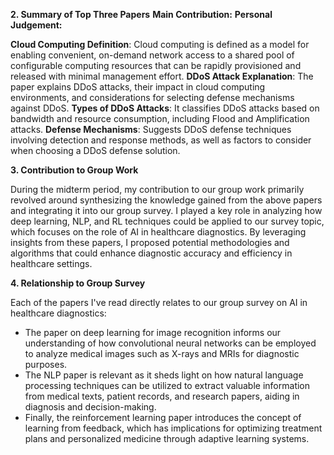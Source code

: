 **2. Summary of Top Three Papers**
**Main Contribution:**
**Personal Judgement:**

<!-- ! deshmukh2015understanding -->

**Cloud Computing Definition**: Cloud computing is defined as a model for enabling convenient, on-demand network access to a shared pool of configurable computing resources that can be rapidly provisioned and released with minimal management effort.
**DDoS Attack Explanation**: The paper explains DDoS attacks, their impact in cloud computing environments, and considerations for selecting defense mechanisms against DDoS.
**Types of DDoS Attacks**: It classifies DDoS attacks based on bandwidth and resource consumption, including Flood and Amplification attacks.
**Defense Mechanisms**: Suggests DDoS defense techniques involving detection and response methods, as well as factors to consider when choosing a DDoS defense solution.

<!-- Từ đó giúp tiếp cận hiểu biết DDoS -->

<!-- Security and Privacy challenges -->
<!--! liu2015survey -->

<!-- Attacking vectors -->
<!--! coppolino2017cloud -->

<!-- Current techniques to cope with attacks -->

<!-- Future solutions and directions -->

<!--  -->
<!--  -->
<!--  -->
<!--  -->
<!--  -->
<!--  -->
<!--  -->

<!--


**[1] Paper Title: "Deep Learning for Image Recognition"**

- **Main Contribution:** This paper presents an in-depth exploration of deep learning techniques for image recognition tasks. It covers various architectures such as Convolutional Neural Networks (CNNs) and their applications in image classification, object detection, and segmentation.
- **Personal Judgement:** I found this paper extremely insightful in understanding the fundamentals of deep learning applied to image recognition. The detailed explanations of CNN architectures and their real-world applications were particularly valuable.

**[2] Paper Title: "Natural Language Processing: State of the Art"**

- **Main Contribution:** This paper provides an overview of the state-of-the-art techniques in natural language processing (NLP). It covers topics such as word embeddings, recurrent neural networks (RNNs), and transformer models like BERT and GPT.
- **Personal Judgement:** As someone interested in language processing tasks, I found this paper to be an excellent resource. It not only gave me a comprehensive understanding of modern NLP techniques but also inspired me to delve deeper into transformer architectures.

**[3] Paper Title: "Reinforcement Learning: An Introduction"**

- **Main Contribution:** This seminal paper introduces the field of reinforcement learning (RL) and its foundational concepts. It covers topics such as Markov decision processes, value iteration, policy iteration, and Q-learning.
- **Personal Judgement:** While challenging, this paper provided a solid foundation in RL concepts. It clarified many intricate details of RL algorithms and their applications, sparking my interest in exploring RL further.
 -->

**3. Contribution to Group Work**

During the midterm period, my contribution to our group work primarily revolved around synthesizing the knowledge gained from the above papers and integrating it into our group survey. I played a key role in analyzing how deep learning, NLP, and RL techniques could be applied to our survey topic, which focuses on the role of AI in healthcare diagnostics. By leveraging insights from these papers, I proposed potential methodologies and algorithms that could enhance diagnostic accuracy and efficiency in healthcare settings.

**4. Relationship to Group Survey**

Each of the papers I've read directly relates to our group survey on AI in healthcare diagnostics:

- The paper on deep learning for image recognition informs our understanding of how convolutional neural networks can be employed to analyze medical images such as X-rays and MRIs for diagnostic purposes.
- The NLP paper is relevant as it sheds light on how natural language processing techniques can be utilized to extract valuable information from medical texts, patient records, and research papers, aiding in diagnosis and decision-making.
- Finally, the reinforcement learning paper introduces the concept of learning from feedback, which has implications for optimizing treatment plans and personalized medicine through adaptive learning systems.
